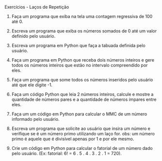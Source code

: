 Exercícios - Laços de Repetição

1) Faça um programa que exiba na tela uma contagem regressiva de 100 até 0.

2) Escreva um programa que exiba os números somados de 0 até um valor definido pelo usuário.

3) Escreva um programa em Python que faça a tabuada definida pelo usuário.

4) Faça um programa em Python que receba dois números inteiros e gere todos os números inteiros que estão no intervalo compreendido por eles. 

5) Faça um programa que some todos os números inseridos pelo usuário até que ele digite -1. 

6) Faça um código Python que leia 2 números inteiros, calcule e mostre a quantidade de números pares e a quantidade de números ímpares entre eles.

7) Faça um um código em Python para calcular o MMC de um número informado pelo usuário.

8) Escreva um programa que solicite ao usuário que insira um número e verifique se é um número primo utilizando um laço for. 
obs: um número primo é aquele que é divisível apenas por 1 e por ele mesmo.

9) Crie um código em Python para calcular o fatorial de um número dado pelo usuário. (Ex: fatorial: 6! = 6 . 5 . 4 . 3 . 2 . 1 = 720).
